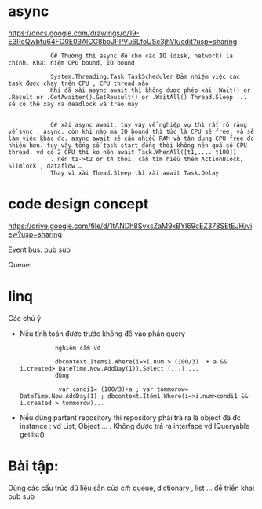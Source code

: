 # async

https://docs.google.com/drawings/d/19-E3ReQwbfu64FO0E03AlCG8boJPPVu6LfoUSc3jhVk/edit?usp=sharing

                C# Thường thì async để cho các IO (disk, network) là chính. Khái niệm CPU bound, IO bound 

                System.Threading.Task.TaskScheduler Đảm nhiệm việc các task được chạy trên CPU , CPU thread nào
                Khi đã xài async await thì không được phép xài .Wait() or .Result or .GetAwaiter().GetReusult() or .WaitAll() Thread.Sleep ... sẽ có thể xảy ra deadlock và treo máy 


                C# xài async await. tuy vậy về nghiệp vụ thì rất rõ ràng về sync , async. còn khi nào mà IO bound thì tức là CPU sẽ free, và sẽ làm việc khác đc. async await sẽ cần nhiều RAM và tận dụng CPU free đc nhiều hơn. tuy vậy tổng số task start đồng thời không nên quá số CPU thread. vd có 2 CPU thì ko nên await Task.WhenAll([t1,.... t100]) 
                . nên t1->t2 or t4 thôi. cần tìm hiều thêm ActionBlock, Slimlock , dataflow …
                Thay vì xài Thead.Sleep thì xài await Task.Delay


# code design concept

https://drive.google.com/file/d/1tANDh8SvxsZaM9xBYI69cEZ378SEtEJH/view?usp=sharing 

Event bus: pub sub 

Queue: 

# linq 

Các chú ý

- Nếu tính toán được trước không để vào phần query

                nghiêm cấm vd 
                
                dbcontext.Items1.Where(i=>i.num > (100/3)  + a && i.created> DateTime.Now.AddDay(1)).Select (...) ...
                đúng 
                
                 var condi1= (100/3)+a ; var tommorow= DateTime.Now.AddDay(1) ; dbcontext.Itém1.Where(i=>i.num>condi1 && i.created > tommorow)...

- Nếu dùng partent repository thì repository phải trả ra là object đã đc instance : vd List, Object ... . Không được trả ra interface vd IQueryable<Class1> getlist()


# Bài tập:

Dùng các cấu trúc dữ liệu sẵn của c#: queue, dictionary , list ...
để triển khai pub sub
